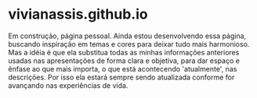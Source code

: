 # vivianassis.github.io

Em construção, página pessoal.
Ainda estou desenvolvendo essa página, buscando inspiração em temas e cores para deixar tudo mais harmonioso.
Mas a idéia é que ela substitua todas as minhas informações anteriores usadas nas apresentações de forma clara e objetiva, para dar espaço e ênfase ao que mais importa, o que está acontecendo 'atualmente', nas descrições. Por isso ela estará sempre sendo atualizada conforme for avançando nas experiências de vida.
